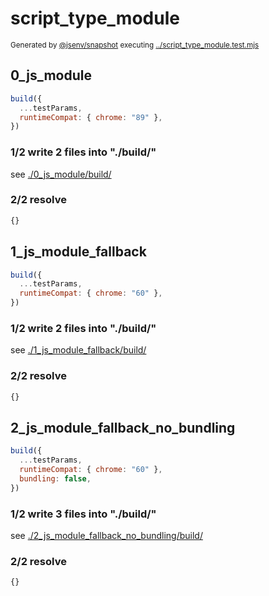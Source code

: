 # script_type_module

<sub>
  Generated by <a href="https://github.com/jsenv/core/tree/main/packages/independent/snapshot">@jsenv/snapshot</a> executing <a href="../script_type_module.test.mjs">../script_type_module.test.mjs</a>
</sub>

## 0_js_module

```js
build({
  ...testParams,
  runtimeCompat: { chrome: "89" },
})
```

### 1/2 write 2 files into "./build/"

see [./0_js_module/build/](./0_js_module/build/)

### 2/2 resolve

```js
{}
```

## 1_js_module_fallback

```js
build({
  ...testParams,
  runtimeCompat: { chrome: "60" },
})
```

### 1/2 write 2 files into "./build/"

see [./1_js_module_fallback/build/](./1_js_module_fallback/build/)

### 2/2 resolve

```js
{}
```

## 2_js_module_fallback_no_bundling

```js
build({
  ...testParams,
  runtimeCompat: { chrome: "60" },
  bundling: false,
})
```

### 1/2 write 3 files into "./build/"

see [./2_js_module_fallback_no_bundling/build/](./2_js_module_fallback_no_bundling/build/)

### 2/2 resolve

```js
{}
```